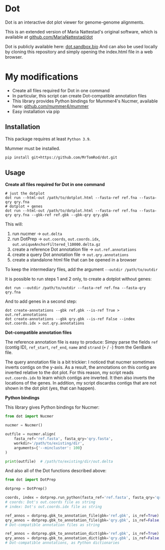 # Dot

Dot is an interactive dot plot viewer for genome-genome alignments.

This is an extended version of Maria Nattestad's original software, which is available
at [github.com/MariaNattestad/dot](https://github.com/MariaNattestad/dot)

Dot is publicly available here: [dot.sandbox.bio](https://dot.sandbox.bio)
And can also be used locally by cloning this repository and simply opening the index.html file in a web browser.

# My modifications

- Create all files required for Dot in one command
- In particular, this script can create Dot-compatible annotation files
- This library provides Python bindings for Mummer4's Nucmer, available here: [github.com/mummer4/mummer](https://github.com/mummer4/mummer)
- Easy installation via pip

## Installation

This package requires at least `Python 3.9`.

Mummer must be installed.

```bash
pip install git+https://github.com/MrTomRod/dot.git
```

## Usage

**Create all files required for Dot in one command**

```shell
# just the dotplot
dot run --html-out /path/to/dotplot.html --fasta-ref ref.fna --fasta-qry qry.fna
# dotplot + genes
dot run --html-out /path/to/dotplot.html --fasta-ref ref.fna --fasta-qry qry.fna --gbk-ref ref.gbk --gbk-qry qry.gbk
```

This will:

1) run nucmer -> `out.delta`
2) run DotPrep -> `out.coords`, `out.coords.idx`, `out.uniqueAnchorFiltered_l10000.delta.gz`
3) create a reference Dot annotation file -> `out.ref.annotations`
4) create a query Dot annotation file -> `out.qry.annotations`
5) create a standalone html file that can be opened in a browser

To keep the intermediary files, add the argument `--outdir /path/to/outdir`

It is possible to run steps 1 and 2 only, to create a dotplot without genes:

```shell
dot run --outdir /path/to/outdir --fasta-ref ref.fna --fasta-qry qry.fna
```

And to add genes in a second step:

```shell
dot create-annotations --gbk ref.gbk --is-ref True > out.ref.annotations
dot create-annotations --gbk qry.gbk --is-ref False --index out.coords.idx > out.qry.annotations
```

**Dot-compatible annotation files**

The reference annotation file is easy to produce: Simpy parse the fields `ref` (contig ID), `ref_start`, `ref_end`, `name` and `strand` (`+` / `-`)
from the GenBank file.

The query annotation file is a bit trickier: I noticed that nucmer sometimes inverts contigs on the y-axis. As a result, the annotations on this
contig are inverted relative to the dot plot. For this reason, my script reads `out.coords.idx` to learn which contigs are inverted. It then also
inverts the locations of the genes. In addition, my script discardss contigs that are not shown in the dot plot (yes, that can happen).

**Python bindings**

This library gives Python bindings for Nucmer:

```python
from dot import Nucmer

nucmer = Nucmer()

outfile = nucmer.align(
    fasta_ref='ref.fasta', fasta_qry='qry.fasta',
    workdir='/path/to/existing/dir',
    arguments={'--mincluster': 100}
)

print(outfile)  # /path/to/existing/dir/out.delta
```

And also all of the Dot functions described above:

```python
from dot import DotPrep

dotprep = DotPrep()

coords, index = dotprep.run_python(fasta_ref='ref.fasta', fasta_qry='qry.fasta', mincluster=100)
# coords: Dot's out.coords file as string
# index: Dot's out.coords.idx file as string

ref_annos = dotprep.gbk_to_annotation_file(gbk='ref.gbk', is_ref=True)
qry_annos = dotprep.gbk_to_annotation_file(gbk='qry.gbk', is_ref=False, index=index)
# Dot-compatible annotation files as string

ref_annos = dotprep.gbk_to_annotation_dict(gbk='ref.gbk', is_ref=True)
qry_annos = dotprep.gbk_to_annotation_dict(gbk='qry.gbk', is_ref=False, index=index)
# Dot-compatible annotations, as Python dictionaries
```
